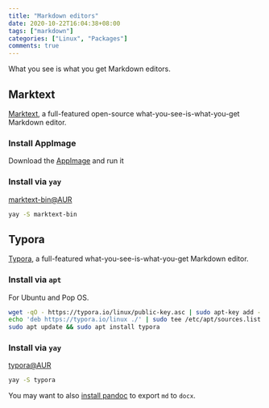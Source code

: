 ```yaml
---
title: "Markdown editors"
date: 2020-10-22T16:04:38+08:00
tags: ["markdown"]
categories: ["Linux", "Packages"]
comments: true
---
```


What you see is what you get Markdown editors.

<!--more-->

## Marktext

[Marktext](https://marktext.app/), a full-featured open-source what-you-see-is-what-you-get Markdown editor.

### Install AppImage

Download the [AppImage](https://marktext.app/) and run it

### Install via `yay`

[marktext-bin@AUR](https://aur.archlinux.org/packages/marktext-bin/)

```bash
yay -S marktext-bin
```

## Typora

[Typora](https://typora.io/), a full-featured what-you-see-is-what-you-get Markdown editor.

### Install via `apt`

For Ubuntu and Pop OS.

```bash
wget -qO - https://typora.io/linux/public-key.asc | sudo apt-key add -
echo 'deb https://typora.io/linux ./' | sudo tee /etc/apt/sources.list.d/typora.list
sudo apt update && sudo apt install typora
```

### Install via `yay`

[typora@AUR](https://aur.archlinux.org/packages/typora/)

```bash
yay -S typora
```

You may want to also [install pandoc](https://pandoc.org/installing.html) to export `md` to `docx`.
